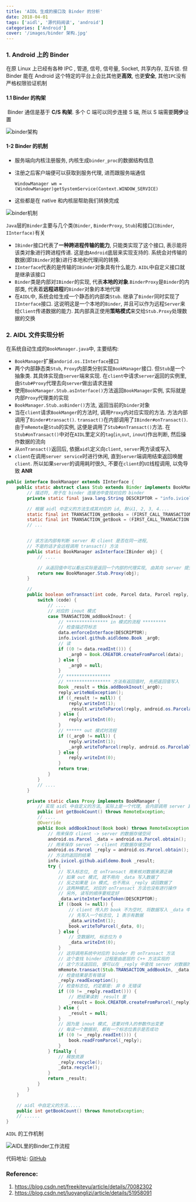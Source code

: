 ```yaml
---
title: 'AIDL 生成的接口及 Binder 的分析'
date: 2018-04-01
tags: ['aidl', '源代码阅读', 'android']
categories: ['Android']
cover: '/images/binder 架构.jpg'
---
```


### 1. Android 上的 Binder

在原 Linux 上已经有各种 IPC , 管道, 信号, 信号量, Socket, 共享内存, 互斥锁. 但 Binder 能在 Android 这个特定的平台上会比其他更**高效**, 也更**安全**, 其他`IPC`没有严格权限验证机制

#### 1.1 Binder 的构架

​ Binder 通信是基于 **C/S 构架**. 多个 C 端可以同步连接 S 端, 所以 S 端需要**同步**设置

![binder架构](/images/binder架构.jpg)

#### 1-2 Binder 的机制

- 服务端向内核注册服务, 内核生成`binder_proc`的数据结构信息
- 注册之后客户端便可以获取到服务代理, 进而跟服务端通信

  `WindowManager wm = (WindowManager)getSystemService(Context.WINDOW_SERVICE)`

- 这些都是在 native 和内核层帮助我们转换完成

![binder机制](/images/binder机制.jpg)

`Java`层的`Binder`主要与几个类(`Binder`, `BinderProxy`, `Stub`)和接口(`IBinder`, `IInterface)`有关

- `IBinder`接口代表了**一种跨进程传输的能力**, 只能类实现了这个接口, 表示能将该类对象进行跨进程传递. 这是由`Android`底层来实现支持的. 系统会对传输的数据(即`IBinder`对象)进行本地和代理间的转换.
- `IInterface`代表的是传输的`IBinder`对象具有什么能力. `AIDL`中自定义接口就是继承该接口
- `Binder`类是内部对`IBinder`的实现, 代表**本地的对象**.`BinderProxy`是`Binder`的内部类, 代表着**远程进程**的`Binder`对象的本地代理
- 在`AIDL`中, 系统会给生成一个静态的内部类`Stub`. 继承了`Binder`同时实现了`IInterface`接口. 这说明这是一个本地的`Binder`, 并且可以作为远程`Server`来给`Client`传递数据的能力. 其内部真正使用**策略模式**来交给`Stub.Proxy`处理数据的交换

### 2. AIDL 文件实现分析

在系统自动生成的`BookManager.java`中, 主要结构:

- `BookManager`扩展`andorid.os.IInterface`接口
- 两个内部静态类`Stub`, `Proxy`内部类分别实现`BookManager`接口. 但`Stub`是一个抽象类. 其具体实现由`server`端来实现. 在`client`中请求`server`返回的实例里, 由`Stub#Proxy`代理去向`server`做出请求连接
- 使用`BookManager.Stub.asInterface()`方法返回`BookManager`实例, 实际就是内部`Proxy`代理类的实现
- `BookManager.Stub.asBinder()`方法, 返回当前的`binder`对象
- 当在`client`请求`BookManger`的方法时, 调用`Proxy`内对应实现的方法. 方法内部调用了`Binder#transact()`. `transact()`在内部调用了`IBinder#onTransact()`. 由于`mRemote`是`Stub`的实例, 这便是调用了`Stub#onTransact()`方法. 在`Stub#onTransact()`中对在`AIDL`里定义的`tag`(`in`,`out`, `inout`)作出判断, 然后操作数据的流向
- 从`onTransact()`返回后, 依据`aidl`定义向`client`, `server`两方读或写入
- `client`在调用`server service`时进行休闲, 直到`server`端调用结束返回唤醒`client`. 所以如果`server`的调用耗时很久, 不要在`client`的`UI`线程调用, 以免导致 **ANR**

```java
public interface BookManager extends IInterface {
 	public static abstract class Stub extends Binder implements BookManager {
        // 描述符, 用于在 binder 连接池中查找对应的 binder
     	private static final java.lang.String DESCRIPTOR = "info.ivicel.github.aidldemo.BookManager";

        // 根据 aidl 中定义的方法生成其对应的 id, 默认1, 2, 3, 4....
        static final int TRANSACTION_getBooks = (FIRST_CALL_TRANSACTION + 0);
        static final int TRANSACTION_getBook = (FIRST_CALL_TRANSACTION + 1);
        // ...


        // 该方法内部有判断 server 和 client 是否在同一进程,
        // 不是的话才会远程调用 transact() 方法
        public static BookManager asInterface(IBinder obj) {
        	// ....

            // 从返回值中可以看出实际是返回一个内部的代理实现, 由其向 server 提交请求
            return new BookManager.Stub.Proxy(obj);
        }

        //
        public boolean onTransact(int code, Parcel data, Parcel reply, int flags) throws RemoteException {
        	switch (code) {
             	// ....
                // 对应的 inout 模式
                case TRANSACTION_addBookInout: {
                  	// **************** in 模式的流程 *********
                    // 检查描述符标志
                    data.enforceInterface(DESCRIPTOR);
                    info.ivicel.github.aidldemo.Book _arg0;
                    // 读
                    if ((0 != data.readInt())) {
                        _arg0 = Book.CREATOR.createFromParcel(data);
                    } else {
                        _arg0 = null;
                    }
                    // *****************
                    // ***************** 方法有返回值时, 先把返回值写入
                    Book _result = this.addBookInout(_arg0);
                    reply.writeNoException();
                    if ((_result != null)) {
                        reply.writeInt(1);
                        _result.writeToParcel(reply, android.os.Parcelable.PARCELABLE_WRITE_RETURN_VALUE);
                    } else {
                        reply.writeInt(0);
                    }
                    // ****** out 模式时流程
                    if ((_arg0 != null)) {
                        reply.writeInt(1);
                        _arg0.writeToParcel(reply, android.os.Parcelable.PARCELABLE_WRITE_RETURN_VALUE);
                    } else {
                        reply.writeInt(0);
                    }
                    return true;
                }
            }
            // ....
        }

        private static class Proxy implements BookManager {
            // 实现 aidl 中自定义的方法, 实际上是一个代理, 会内部调用 server 真正的业务实现
            public int getBookCount() throws RemoteException;
            // ....
            @Override
            public Book addBookInout(Book book) throws RemoteException {
                // 用来保存 client -> server 的数据存储空间
                android.os.Parcel _data = android.os.Parcel.obtain();
                // 用来保存 server -> client 的数据存储空间
                android.os.Parcel _reply = android.os.Parcel.obtain();
                // 方法的返回的结果
                info.ivicel.github.aidldemo.Book _result;
                try {
                    // 写入标志位, 在 onTransact 用来核对数据来源正确
                    // 如果 out 模式, 就不用向 _data 写入数据了
                    // 反之如果是 in 模式, 也不用从 _reply 读回数据了
                    // 这两种模式, 对应的 onTransact 方法也没有进行操作
                    // 另外, 读写的顺序要规定好
                    _data.writeInterfaceToken(DESCRIPTOR);
                    if ((book != null)) {
                        // client 传入的 book 不为空时, 将数据写入 _data 中
                        // 先写入一个标志位, 1 表示有数据
                        _data.writeInt(1);
                        book.writeToParcel(_data, 0);
                    } else {
                        // 空数据时, 标志位为 0
                        _data.writeInt(0);
                    }
                    // 这将调用系统中对应的 binder 的 onTransact 方法
                    // 这个查找 binder 过程是由底层的 C++ 方法实现的
                    // 这个方法返回后, 便可以在 _reply 中查找 server 对数据的变更
                    mRemote.transact(Stub.TRANSACTION_addBookIn, _data, _reply, 0);
                    // 检查结果是否有错误
                    _reply.readException();
                    // 检查标志位, 约定都是: 非 0 无错误
                    if ((0 != _reply.readInt())) {
                        // 把结果读到 _result 里
                        _result = Book.CREATOR.createFromParcel(_reply);
                    } else {
                        _result = null;
                    }
                    // 因为是 inout 模式, 还要对传入的参数作出变更
                    // 每读一个数据前, 都有一个标志位表示是否成功
                    if ((0 != _reply.readInt())) {
                        book.readFromParcel(_reply);
                    }
                } finally {
                    // 释放资源
                    _reply.recycle();
                    _data.recycle();
                }
                return _result;
            }
        }
    }

    // aidl 中自定义的方法.....
    public int getBookCount() throws RemoteException;
    // ......
}
```

`AIDL` 的工作机制

![AIDL里的Binder工作流程](/images/aidl_binder工作机制.jpeg)

代码地址: [GitHub](https://github.com/ivicel/dev-android-samples/tree/master/AIDL-Demo)

### Reference:

1. https://blog.csdn.net/freekiteyu/article/details/70082302
2. https://blog.csdn.net/luoyanglizi/article/details/51958091
